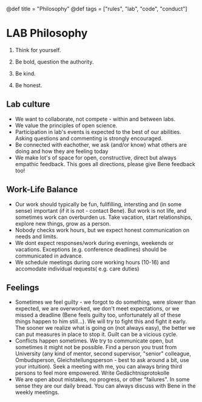 @def title = "Philosophy"
@def tags = ["rules", "lab", "code", "conduct"]

# LAB Philosophy 
1. Think for yourself.
   
2. Be bold, question the authority.
   
3. Be kind.
   
4. Be honest.


## Lab culture
- We want to collaborate, not compete - within and between labs.
- We value the principles of open science.
- Participation in lab's events is expected to the best of our abilities. Asking questions and commenting is strongly encouraged.
- Be connected with eachother, we ask (and/or know) what others are doing and how they are feeling today
- We make lot's of space for open, constructive, direct but always empathic feedback. This goes all directions, please give Bene feedback too!

## Work-Life Balance
- Our work should typically be fun, fullfilling, intersting and (in some sense) important (if it is not - contact Bene). But work is not life, and sometimes work can overburden us. Take vacation, start relationships, explore new things, grow as a person.
- Nobody checks work hours, but we expect honest communication on needs and limits.
- We dont expect responses/work during evenings, weekends or vacations. Exceptions (e.g. conference deadlines) should be communicated in advance.
- We schedule meetings during core working hours (10-16) and accomodate individual requests( e.g. care duties)

## Feelings
- Sometimes we feel guilty - we forgot to do something, were slower than expected, we are overworked, we don't meet expectations, or we missed a deadline (Bene feels guilty too, unfortunately all of these things happen to him still...). We will try to fight this and fight it early. The sooner we realize what is going on (not always easy), the better we can put measures in place to stop it. Guilt can be a vicious cycle.
- Conflicts happen sometimes. We try to communicate open, but sometimes it might not be possible. Find a person you trust from University (any kind of mentor, second supervisor, "senior" colleague, Ombudsperson, Gleichstellungsperson - best to ask around a bit, use your intuition). Seek a meeting with me, you can always bring third persons to feel more empowered. Write Gedächtnisprotokolle
- We are open about mistakes, no progress, or other "failures". In some sense they are our daily bread. You can always discuss with Bene in the weekly meetings.

